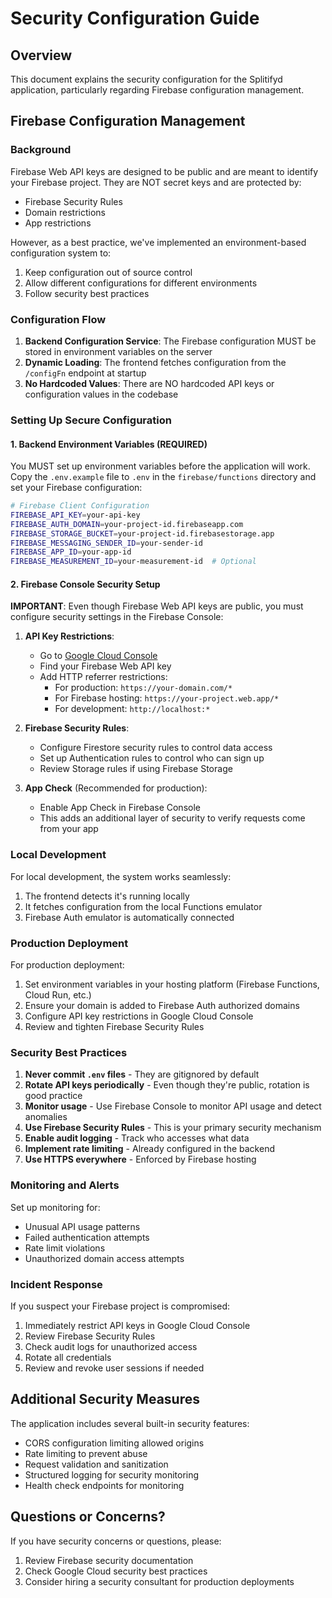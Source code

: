 # Security Configuration Guide

## Overview

This document explains the security configuration for the Splitifyd application, particularly regarding Firebase configuration management.

## Firebase Configuration Management

### Background

Firebase Web API keys are designed to be public and are meant to identify your Firebase project. They are NOT secret keys and are protected by:
- Firebase Security Rules
- Domain restrictions
- App restrictions

However, as a best practice, we've implemented an environment-based configuration system to:
1. Keep configuration out of source control
2. Allow different configurations for different environments
3. Follow security best practices

### Configuration Flow

1. **Backend Configuration Service**: The Firebase configuration MUST be stored in environment variables on the server
2. **Dynamic Loading**: The frontend fetches configuration from the `/configFn` endpoint at startup
3. **No Hardcoded Values**: There are NO hardcoded API keys or configuration values in the codebase

### Setting Up Secure Configuration

#### 1. Backend Environment Variables (REQUIRED)

You MUST set up environment variables before the application will work. Copy the `.env.example` file to `.env` in the `firebase/functions` directory and set your Firebase configuration:

```bash
# Firebase Client Configuration
FIREBASE_API_KEY=your-api-key
FIREBASE_AUTH_DOMAIN=your-project-id.firebaseapp.com
FIREBASE_STORAGE_BUCKET=your-project-id.firebasestorage.app
FIREBASE_MESSAGING_SENDER_ID=your-sender-id
FIREBASE_APP_ID=your-app-id
FIREBASE_MEASUREMENT_ID=your-measurement-id  # Optional
```

#### 2. Firebase Console Security Setup

**IMPORTANT**: Even though Firebase Web API keys are public, you must configure security settings in the Firebase Console:

1. **API Key Restrictions**:
   - Go to [Google Cloud Console](https://console.cloud.google.com/apis/credentials)
   - Find your Firebase Web API key
   - Add HTTP referrer restrictions:
     - For production: `https://your-domain.com/*`
     - For Firebase hosting: `https://your-project.web.app/*`
     - For development: `http://localhost:*`

2. **Firebase Security Rules**:
   - Configure Firestore security rules to control data access
   - Set up Authentication rules to control who can sign up
   - Review Storage rules if using Firebase Storage

3. **App Check** (Recommended for production):
   - Enable App Check in Firebase Console
   - This adds an additional layer of security to verify requests come from your app

### Local Development

For local development, the system works seamlessly:
1. The frontend detects it's running locally
2. It fetches configuration from the local Functions emulator
3. Firebase Auth emulator is automatically connected

### Production Deployment

For production deployment:

1. Set environment variables in your hosting platform (Firebase Functions, Cloud Run, etc.)
2. Ensure your domain is added to Firebase Auth authorized domains
3. Configure API key restrictions in Google Cloud Console
4. Review and tighten Firebase Security Rules

### Security Best Practices

1. **Never commit `.env` files** - They are gitignored by default
2. **Rotate API keys periodically** - Even though they're public, rotation is good practice
3. **Monitor usage** - Use Firebase Console to monitor API usage and detect anomalies
4. **Use Firebase Security Rules** - This is your primary security mechanism
5. **Enable audit logging** - Track who accesses what data
6. **Implement rate limiting** - Already configured in the backend
7. **Use HTTPS everywhere** - Enforced by Firebase hosting

### Monitoring and Alerts

Set up monitoring for:
- Unusual API usage patterns
- Failed authentication attempts
- Rate limit violations
- Unauthorized domain access attempts

### Incident Response

If you suspect your Firebase project is compromised:
1. Immediately restrict API keys in Google Cloud Console
2. Review Firebase Security Rules
3. Check audit logs for unauthorized access
4. Rotate all credentials
5. Review and revoke user sessions if needed

## Additional Security Measures

The application includes several built-in security features:
- CORS configuration limiting allowed origins
- Rate limiting to prevent abuse
- Request validation and sanitization
- Structured logging for security monitoring
- Health check endpoints for monitoring

## Questions or Concerns?

If you have security concerns or questions, please:
1. Review Firebase security documentation
2. Check Google Cloud security best practices
3. Consider hiring a security consultant for production deployments